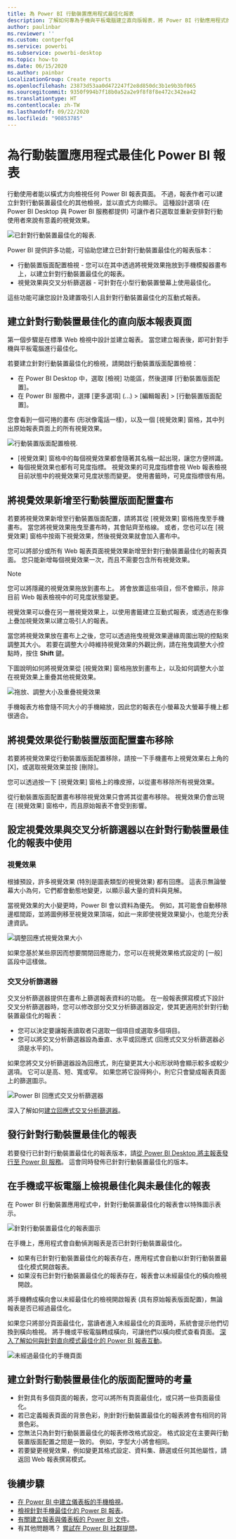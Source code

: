 ```yaml
---
title: 為 Power BI 行動裝置應用程式最佳化報表
description: 了解如何專為手機與平板電腦建立直向版報表，將 Power BI 行動應用程式的報表頁面最佳化。
author: paulinbar
ms.reviewer: ''
ms.custom: contperfq4
ms.service: powerbi
ms.subservice: powerbi-desktop
ms.topic: how-to
ms.date: 06/15/2020
ms.author: painbar
LocalizationGroup: Create reports
ms.openlocfilehash: 23873d53aa0d472247f2e8d850dc3b1e9b3bf065
ms.sourcegitcommit: 9350f994b7f18b0a52a2e9f8f8f8e472c342ea42
ms.translationtype: HT
ms.contentlocale: zh-TW
ms.lasthandoff: 09/22/2020
ms.locfileid: "90853785"
---
```

# <a name="optimize-power-bi-reports-for-the-mobile-app"></a>為行動裝置應用程式最佳化 Power BI 報表
行動使用者能以橫式方向檢視任何 Power BI 報表頁面。 不過，報表作者可以建立針對行動裝置最佳化的其他檢視，並以直式方向顯示。 這種設計選項 (在 Power BI Desktop 與 Power BI 服務都提供) 可讓作者只選取並重新安排對行動使用者來說有意義的視覺效果。

![已針對行動裝置最佳化的報表](media/desktop-create-phone-report/desktop-mobile-optimized-report.png).

Power BI 提供許多功能，可協助您建立已針對行動裝置最佳化的報表版本：
* 行動裝置版面配置檢視 - 您可以在其中透過將視覺效果拖放到手機模擬器畫布上，以建立針對行動裝置最佳化的報表。
* 視覺效果與交叉分析篩選器 - 可針對在小型行動裝置螢幕上使用最佳化。

這些功能可讓您設計及建置吸引人且針對行動裝置最佳化的互動式報表。

## <a name="create-a-mobile-optimized-portrait-version-of-a-report-page"></a>建立針對行動裝置最佳化的直向版本報表頁面

第一個步驟是在標準 Web 檢視中設計並建立報表。 當您建立報表後，即可針對手機與平板電腦進行最佳化。

若要建立針對行動裝置最佳化的檢視，請開啟行動裝置版面配置檢視：
   * 在 Power BI Desktop 中，選取 [檢視] 功能區，然後選擇 [行動裝置版面配置]。
   * 在 Power BI 服務中，選擇 [更多選項] \(...\) > [編輯報表] > [行動裝置版面配置]。

   您會看到一個可捲的畫布 (形狀像電話一樣)，以及一個 [視覺效果] 窗格，其中列出原始報表頁面上的所有視覺效果。

   ![行動裝置版面配置檢視](media/desktop-create-phone-report/desktop-mobile-layout.png).

* [視覺效果] 窗格中的每個視覺效果都會隨著其名稱一起出現，讓您方便辨識。
* 每個視覺效果也都有可見度指標。 視覺效果的可見度指標會視 Web 報表檢視目前狀態中的視覺效果可見度狀態而變更。 使用書籤時，可見度指標很有用。

## <a name="add-visuals-to-the-mobile-layout-canvas"></a>將視覺效果新增至行動裝置版面配置畫布
若要將視覺效果新增至行動裝置版面配置，請將其從 [視覺效果] 窗格拖曳至手機畫布。 當您將視覺效果拖曳至畫布時，其會貼齊至格線。 或者，您也可以在 [視覺效果] 窗格中按兩下視覺效果，然後視覺效果就會加入畫布中。

您可以將部分或所有 Web 報表頁面視覺效果新增至針對行動裝置最佳化的報表頁面。 您只能新增每個視覺效果一次，而且不需要包含所有視覺效果。

>[!NOTE]
> 您可以將隱藏的視覺效果拖放到畫布上。 將會放置這些項目，但不會顯示，除非目前 Web 報表檢視中的可見度狀態變更。

視覺效果可以疊在另一層視覺效果上，以使用書籤建立互動式報表，或透過在影像上疊加視覺效果以建立吸引人的報表。

當您將視覺效果放在畫布上之後，您可以透過拖曳視覺效果邊緣周圍出現的控點來調整其大小。 若要在調整大小時維持視覺效果的外觀比例，請在拖曳調整大小控點時，按住 **Shift** 鍵。

下圖說明如何將視覺效果從 [視覺效果] 窗格拖放到畫布上，以及如何調整大小並在視覺效果上重疊其他視覺效果。

   ![拖放、調整大小及重疊視覺效果](media/desktop-create-phone-report/desktop-mobile-layout-overlay-resize.gif)

手機報表方格會隨不同大小的手機縮放，因此您的報表在小螢幕及大螢幕手機上都很適合。

## <a name="remove-visuals-from-the-mobile-layout-canvas"></a>將視覺效果從行動裝置版面配置畫布移除
若要將視覺效果從行動裝置版面配置移除，請按一下手機畫布上視覺效果右上角的 [X]，或選取視覺效果並按 [刪除]。

您可以透過按一下 [視覺效果] 窗格上的橡皮擦，以從畫布移除所有視覺效果。

從行動裝置版面配置畫布移除視覺效果只會將其從畫布移除。 視覺效果仍會出現在 [視覺效果] 窗格中，而且原始報表不會受到影響。

## <a name="configure-visuals-and-slicers-for-use-in-mobile-optimized-reports"></a>設定視覺效果與交叉分析篩選器以在針對行動裝置最佳化的報表中使用

### <a name="visuals"></a>視覺效果

根據預設，許多視覺效果 (特別是圖表類型的視覺效果) 都有回應。  這表示無論螢幕大小為何，它們都會動態地變更，以顯示最大量的資料與見解。

當視覺效果的大小變更時，Power BI 會以資料為優先。 例如，其可能會自動移除邊框間距，並將圖例移至視覺效果頂端，如此一來即使視覺效果變小，也能充分表達資訊。

![調整回應式視覺效果大小](media/desktop-create-phone-report/desktop-mobile-layout-responsive-visual.gif)
 
如果您基於某些原因而想要關閉回應能力，您可以在視覺效果格式設定的 [一般] 區段中這樣做。

### <a name="slicers"></a>交叉分析篩選器

交叉分析篩選器提供在畫布上篩選報表資料的功能。 在一般報表撰寫模式下設計交叉分析篩選器時，您可以修改部分交叉分析篩選器設定，使其更適用於針對行動裝置最佳化的報表：
* 您可以決定要讓報表讀取者只選取一個項目或選取多個項目。
* 您可以將交叉分析篩選器設為垂直、水平或回應式 (回應式交叉分析篩選器必須是水平的)。

如果您將交叉分析篩選器設為回應式，則在變更其大小和形狀時會顯示較多或較少選項。 它可以是高、短、寬或窄。 如果您將它設得夠小，則它只會變成報表頁面上的篩選圖示。

![Power BI 回應式交叉分析篩選器](media/desktop-create-phone-report/desktop-create-phone-report-8.gif)
 
深入了解如何[建立回應式交叉分析篩選器](power-bi-slicer-filter-responsive.md)。

## <a name="publish-a-mobile-optimized-report"></a>發行針對行動裝置最佳化的報表
若要發行已針對行動裝置最佳化的報表版本，請[從 Power BI Desktop 將主報表發行至 Power BI 服務](desktop-upload-desktop-files.md)。 這會同時發佈已針對行動裝置最佳化的版本。

## <a name="viewing-optimized-and-unoptimized-reports-on-a-phone-or-tablet"></a>在手機或平板電腦上檢視最佳化與未最佳化的報表

在 Power BI 行動裝置應用程式中，針對行動裝置最佳化的報表會以特殊圖示表示。

![針對行動裝置最佳化的報表圖示](media/desktop-create-phone-report/desktop-create-phone-report-optimized-icon.png)

在手機上，應用程式會自動偵測報表是否已針對行動裝置最佳化。
* 如果有已針對行動裝置最佳化的報表存在，應用程式會自動以針對行動裝置最佳化模式開啟報表。
* 如果沒有已針對行動裝置最佳化的報表存在，報表會以未經最佳化的橫向檢視開啟。

將手機轉成橫向會以未經最佳化的檢視開啟報表 (具有原始報表版面配置)，無論報表是否已經過最佳化。

如果您只將部分頁面最佳化，當讀者進入未經最佳化的頁面時，系統會提示他們切換到橫向檢視。 將手機或平板電腦轉成橫向，可讓他們以橫向模式查看頁面。 [深入了解如何與針對直向模式最佳化的 Power BI 報表互動](../consumer/mobile/mobile-apps-view-phone-report.md)。

![未經過最佳化的手機頁面](media/desktop-create-phone-report/desktop-create-phone-report-9.png)

## <a name="considerations-when-creating-mobile-optimized-layouts"></a>建立針對行動裝置最佳化的版面配置時的考量
* 針對具有多個頁面的報表，您可以將所有頁面最佳化，或只將一些頁面最佳化。
* 若已定義報表頁面的背景色彩，則針對行動裝置最佳化的報表將會有相同的背景色彩。
* 您無法只為針對行動裝置最佳化的報表修改格式設定。 格式設定在主要與行動裝置版面配置之間是一致的。 例如，字型大小將會相同。
* 若要變更視覺效果，例如變更其格式設定、資料集、篩選或任何其他屬性，請返回 Web 報表撰寫模式。

## <a name="next-steps"></a>後續步驟
* [在 Power BI 中建立儀表板的手機檢視](service-create-dashboard-mobile-phone-view.md)。
* [檢視針對手機最佳化的 Power BI 報表](../consumer/mobile/mobile-apps-view-phone-report.md)。
* [有關建立報表與儀表板的 Power BI 文件](./index.yml)。
* 有其他問題嗎？ [嘗試在 Power BI 社群提問](https://community.powerbi.com/)。